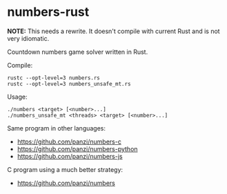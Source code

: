 numbers-rust
============

**NOTE:** This needs a rewrite. It doesn't compile with current Rust and is
not very idiomatic.

Countdown numbers game solver written in Rust.

Compile:

```
rustc --opt-level=3 numbers.rs
rustc --opt-level=3 numbers_unsafe_mt.rs
```

Usage:

```
./numbers <target> [<number>...]
./numbers_unsafe_mt <threads> <target> [<number>...]
```

Same program in other languages:
* https://github.com/panzi/numbers-c
* https://github.com/panzi/numbers-python
* https://github.com/panzi/numbers-js

C program using a much better strategy:
* https://github.com/panzi/numbers
